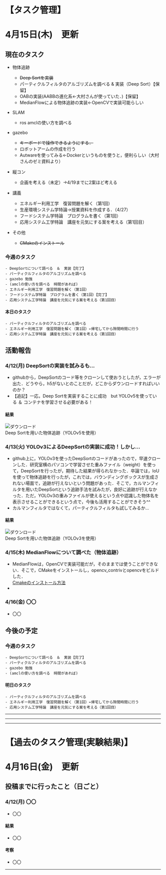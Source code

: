 # 【タスク管理】
# 4月15日(木)　更新

## 現在のタスク
- 物体追跡
  - ~~Deep Sortを実装~~
  - パーティクルフィルタのアルゴリズムを調べる & 実装（Deep Sort）【保留】
  - OABの実装(AABBの進化系←大村さんが使っていた．)【保留】
  - MedianFlowによる物体追跡の実装←OpenCVで実装可能らしい
  

- SLAM
  - ros amclの使い方を調べる
  

- gazebo
  - ~~キーボードで操作できるようにする．~~
  - ロボットアームの作成を行う
  - Autwareを使ってみる←Dockerというものを使うと，便利らしい（大村さんのゼミ資料より） 
  
  
- 縦コン
  - 企画を考える（未定）→4/19までに2案ほど考える
  
 

- 講義
  - エネルギー利用工学　復習問題を解く（第1回）
  - 生産環境システム学特論→授業資料を作成する．（4/27）
  - フードシステム学特論　プログラムを書く（第1回）
  - 応用システム工学特論　講座を元気にする案を考える（第1回目）

- その他
  - ~~CMakeのインストール~~
   
   
   
### 今週のタスク

    - DeepSortについて調べる　＆　実装【完了】
    - パーティクルフィルタのアルゴリズムを調べる
    - gazebo 勉強
    - (amclの使い方を調べる　時間があれば)
    - エネルギー利用工学　復習問題を解く（第1回）
    - フードシステム学特論　プログラムを書く（第1回）【完了】
    - 応用システム工学特論　講座を元気にする案を考える（第1回目）
    

#### 本日のタスク

    - パーティクルフィルタのアルゴリズムを調べる
    - エネルギー利用工学　復習問題を解く（第1回）←帰宅してから隙間時間に行う
    - 応用システム工学特論　講座を元気にする案を考える（第1回目）
    
 
 
 
   
## 活動報告
### 4/12(月) DeepSortの実装を試みるも...
- githubから，DeepSortのコード等をクローンして使おうとしたが，エラーが出た．どうやら，h5がないとのことだが，どこからダウンロードすればいいのか？
- 【追記】一応，Deep Sortを実装することに成功　but YOLOv5を使っている ＆ コンテナを学習させる必要がある！

#### 結果
![ダウンロード](https://user-images.githubusercontent.com/82224433/114426984-9429eb00-9bf5-11eb-814e-621b4c459bb0.gif)<br>Deep Sortを用いた物体追跡（YOLOv5を使用）


### 4/13(火) YOLOv3によるDeepSortの実装に成功！しかし...
- github上に，YOLOv3を使ったDeepSortのコードがあったので，早速クローンした．研究室横のパソコンで学習させた重みファイル（weight）を使って，DeepSortを行ったが，期待した結果が得られなかった．卒論では，IoUを使って物体追跡を行ったが，これでは，バウンディングボックスが生成されない場面で，追跡が行えないという問題があった．そこで，カルマンフィルタを用いたDeepSortという追跡手法を試みたが，良好に追跡が行えなかった．ただ，YOLOv3の重みファイルが使えるという点や認識した物体名を表示させることができるという点で，今後も活用することができそう^^
- カルマンフィルタではなくて，パーティクルフィルタも試してみるか...

#### 結果
![ダウンロード](https://user-images.githubusercontent.com/82224433/114548420-b295f200-9c9a-11eb-9abb-966dff44c403.gif)<br>Deep Sortを用いた物体追跡（YOLOv3を使用）


### 4/15(木) MedianFlowについて調べた（物体追跡）
- MedianFlowは，OpenCVで実装可能だが，そのままでは使うことができない．そこで，CMakeをインストールし，opencv_contrivとopencvをビルドした．<br>[Cmakeのインストール方法](https://swallow-incubate.com/archives/blog/20200508/)
- 


### 4/16(金) 〇〇
- 〇〇


## 今後の予定
### 今週のタスク

    - DeepSortについて調べる　＆　実装【完了】
    - パーティクルフィルタのアルゴリズムを調べる
    - gazebo 勉強
    - (amclの使い方を調べる　時間があれば)
    
    
#### 明日のタスク
    
    - パーティクルフィルタのアルゴリズムを調べる
    - エネルギー利用工学　復習問題を解く（第1回）←帰宅してから隙間時間に行う
    - 応用システム工学特論　講座を元気にする案を考える（第1回目）
    

-----------------------------------------------------
-----------------------------------------------------
-----------------------------------------------------

# 【過去のタスク管理(実験結果)】

# 4月16日(金)　更新

## 投稿までに行ったこと（日ごと）
### 4/12(月) 〇〇
- 〇〇

#### 結果
- 〇〇

#### 考察
- 〇〇


-----------------------------------------------------

